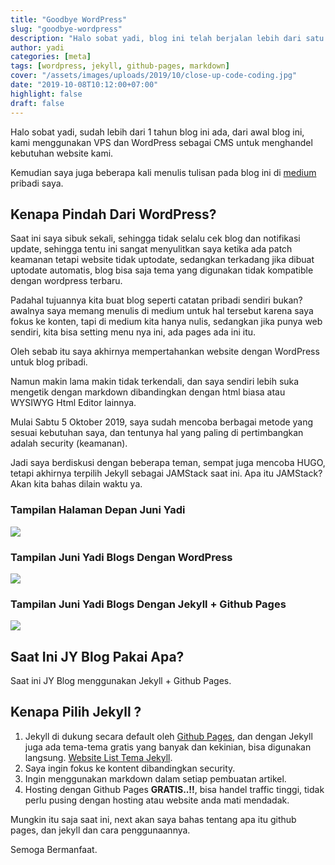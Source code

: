 ```yaml
---
title: "Goodbye WordPress"
slug: "goodbye-wordpress"
description: "Halo sobat yadi, blog ini telah berjalan lebih dari satu tahun menggunakan WordPress, namun kini beralih ke Jekyll + Github Pages untuk fokus pada konten."
author: yadi
categories: [meta]
tags: [wordpress, jekyll, github-pages, markdown]
cover: "/assets/images/uploads/2019/10/close-up-code-coding.jpg"
date: "2019-10-08T10:12:00+07:00"
highlight: false
draft: false
---
```


Halo sobat yadi, sudah lebih dari 1 tahun blog ini ada, dari awal blog ini, kami menggunakan VPS dan WordPress sebagai CMS untuk menghandel kebutuhan website kami.

Kemudian saya juga beberapa kali menulis tulisan pada blog ini di [medium](https://medium.com/@juniyadi) pribadi saya.

## Kenapa Pindah Dari WordPress?

Saat ini saya sibuk sekali, sehingga tidak selalu cek blog dan notifikasi update, sehingga tentu ini sangat menyulitkan saya ketika ada patch keamanan tetapi website tidak uptodate, sedangkan terkadang jika dibuat uptodate automatis, blog bisa saja tema yang digunakan tidak kompatible dengan wordpress terbaru.

Padahal tujuannya kita buat blog seperti catatan pribadi sendiri bukan? awalnya saya memang menulis di medium untuk hal tersebut karena saya fokus ke konten, tapi di medium kita hanya nulis, sedangkan jika punya web sendiri, kita bisa setting menu nya ini, ada pages ada ini itu.

Oleh sebab itu saya akhirnya mempertahankan website dengan WordPress untuk blog pribadi.

Namun makin lama makin tidak terkendali, dan saya sendiri lebih suka mengetik dengan markdown dibandingkan dengan html biasa atau WYSIWYG Html Editor lainnya.

Mulai Sabtu 5 Oktober 2019, saya sudah mencoba berbagai metode yang sesuai kebutuhan saya, dan tentunya hal yang paling di pertimbangkan adalah security (keamanan).

Jadi saya berdiskusi dengan beberapa teman, sempat juga mencoba HUGO, tetapi akhirnya terpilih Jekyll sebagai JAMStack saat ini. Apa itu JAMStack? Akan kita bahas dilain waktu ya.

### Tampilan Halaman Depan Juni Yadi

![](/assets/images/uploads/2019/10/halaman-juniyadi.png)

### Tampilan Juni Yadi Blogs Dengan WordPress

![](/assets/images/uploads/2019/10/halaman-blog-juniyadi.png)

### Tampilan Juni Yadi Blogs Dengan Jekyll + Github Pages

![](/assets/images/uploads/2019/10/halaman-blog-juniyadi-terbaru.png)

## Saat Ini JY Blog Pakai Apa?

Saat ini JY Blog menggunakan Jekyll + Github Pages.

## Kenapa Pilih Jekyll ?

1. Jekyll di dukung secara default oleh [Github Pages](https://pages.github.com/), dan dengan Jekyll juga ada tema-tema gratis yang banyak dan kekinian, bisa digunakan langsung. [Website List Tema Jekyll](http://jekyllthemes.org/).
2. Saya ingin fokus ke kontent dibandingkan security.
3. Ingin menggunakan markdown dalam setiap pembuatan artikel.
4. Hosting dengan Github Pages **GRATIS..!!**, bisa handel traffic tinggi, tidak perlu pusing dengan hosting atau website anda mati mendadak.

Mungkin itu saja saat ini, next akan saya bahas tentang apa itu github pages, dan jekyll dan cara penggunaannya.

Semoga Bermanfaat.

